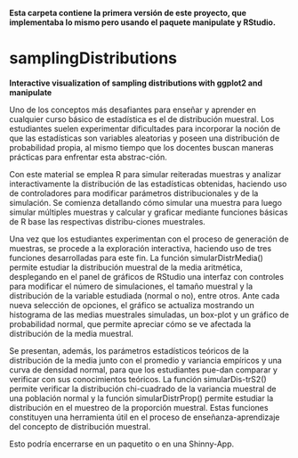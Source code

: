 **Esta carpeta contiene la primera versión de este proyecto, que implementaba lo mismo pero usando el paquete manipulate y RStudio.**

# samplingDistributions
**Interactive visualization of sampling distributions with ggplot2 and manipulate**


Uno de los conceptos más desafiantes para enseñar y aprender en cualquier curso básico de estadística es el de distribución muestral. Los estudiantes suelen experimentar dificultades para incorporar la noción de que las estadísticas son variables aleatorias y poseen una distribución de probabilidad propia, al mismo tiempo que los docentes buscan maneras prácticas para enfrentar esta abstrac-ción. 


Con este material se emplea R para simular reiteradas muestras y analizar interactivamente la distribución de las estadísticas obtenidas, haciendo uso de controladores para modificar parámetros distribucionales y de la simulación. Se comienza detallando cómo simular una muestra para luego simular múltiples muestras y calcular y graficar mediante funciones básicas de R base las respectivas distribu-ciones muestrales. 


Una vez que los estudiantes experimentan con el proceso de generación de muestras, se procede a la exploración interactiva, haciendo uso de tres funciones desarrolladas para este fin. La función simularDistrMedia() permite estudiar la distribución muestral de la media aritmética, desplegando en el panel de gráficos de RStudio una interfaz con controles para modificar el número de simulaciones, el tamaño muestral y la distribución de la variable estudiada (normal o no), entre otros. Ante cada nueva selección de opciones, el gráfico se actualiza mostrando un histograma de las medias muestrales simuladas, un box-plot y un gráfico de probabilidad normal, que permite apreciar cómo se ve afectada la distribución de la media muestral. 


Se presentan, además, los parámetros estadísticos teóricos de la distribución de la media junto con el promedio y variancia empíricos y una curva de densidad normal, para que los estudiantes pue-dan comparar y verificar con sus conocimientos teóricos. La función simularDis-trS2() permite verificar la distribución chi-cuadrado de la variancia muestral de una población normal y la función simularDistrProp() permite estudiar la distribución en el muestreo de la proporción muestral. Estas funciones constituyen una herramienta útil en el proceso de enseñanza-aprendizaje del concepto de distribución muestral.

Esto podría encerrarse en un paquetito o en una Shinny-App.
